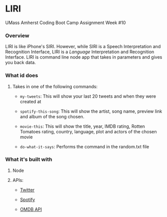# LIRI
UMass Amherst Coding Boot Camp Assignment Week #10

### Overview

LIRI is like iPhone's SIRI. However, while SIRI is a Speech Interpretation and Recognition Interface, LIRI is a _Language_ Interpretation and Recognition Interface. LIRI is command line node app that takes in parameters and gives you back data.

### What id does

1. Takes in one of the following commands:

   * `my-tweets`: This will show your last 20 tweets and when they were created at 


   * `spotify-this-song`: This will show the artist, song name, preview link and album of the song chosen.

   * `movie-this`: This will show the title, year, IMDB rating, Rotten Tomatoes rating, country, language, plot and actors of the chosen movie

   * `do-what-it-says`: Performs the command in the random.txt file

### What it's built with

1. Node
2. APIs:
  
   * [Twitter](https://www.npmjs.com/package/twitter)
   
   * [Spotify](https://www.npmjs.com/package/node-spotify-api)
   
   * [OMDB API](http://www.omdbapi.com)
   
